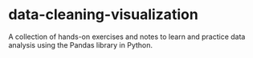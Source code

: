 # data-cleaning-visualization
A collection of hands-on exercises and notes to learn and practice data analysis using the Pandas library in Python.
